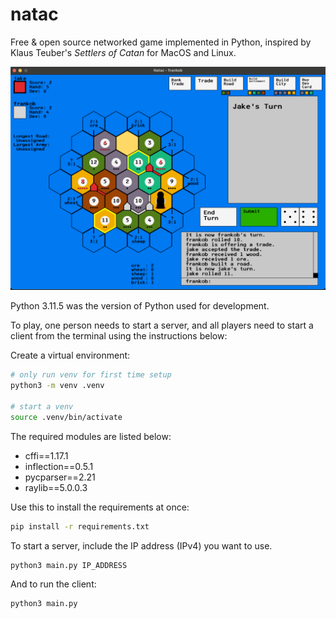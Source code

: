 # natac

Free & open source networked game implemented in Python, inspired by Klaus Teuber's *Settlers of Catan* for MacOS and Linux.

![Screenshot](./assets/Screenshot.png)

Python 3.11.5 was the version of Python used for development.

To play, one person needs to start a server, and all players need to start a client from the terminal using the instructions below:

Create a virtual environment:

```sh
# only run venv for first time setup
python3 -m venv .venv

# start a venv
source .venv/bin/activate
```

The required modules are listed below:

* cffi==1.17.1
* inflection==0.5.1
* pycparser==2.21
* raylib==5.0.0.3

Use this to install the requirements at once:

```sh
pip install -r requirements.txt
```

To start a server, include the IP address (IPv4) you want to use.

```sh
python3 main.py IP_ADDRESS
```

And to run the client:

```sh
python3 main.py
```
